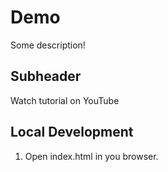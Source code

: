 # Demo

Some description!

## Subheader

Watch tutorial on YouTube

## Local Development

1. Open index.html in you browser.